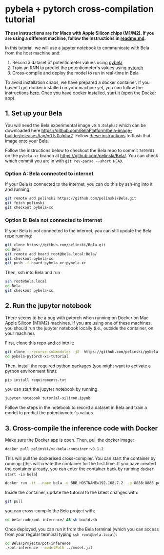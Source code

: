 # pybela + pytorch cross-compilation tutorial

**These instructions are for Macs with Apple Silicon chips (M1/M2). If you are using a different machine, follow the instructions in [readme.md](readme.md).**

In this tutorial, we will use a jupyter notebook to communicate with Bela from the host machine and:

1. Record a dataset of potentiometer values using [pybela](https://github.com/belaplatform/pybela)
2. Train an RNN to predict the potentiometer's values using [pytorch](https://pytorch.org/)
3. Cross-compile and deploy the model to run in real-time in Bela

To avoid installation chaos, we have prepared a docker container. If you haven't got docker installed on your machine yet, you can follow the instructions [here](https://docs.docker.com/engine/install/). Once you have docker installed, start it (open the Docker app).

## 1. Set up your Bela

You will need the Bela experimental image `v0.5.0alpha2` which can be downloaded here https://github.com/BelaPlatform/bela-image-builder/releases/tag/v0.5.0alpha2. Follow [these instructions](https://learn.bela.io/using-bela/bela-techniques/managing-your-sd-card/#flash-an-sd-card-using-balena-etcher) to flash that image onto your Bela.

Follow the instructions below to checkout the Bela repo to commit `7d99f81` on the `pybela-xc` branch at https://github.com/pelinski/Bela/. You can check which commit you are in with `git rev-parse --short HEAD`.

### Option A: Bela connected to internet

If your Bela is connected to the internet, you can do this by ssh-ing into it and running

```bash
git remote add pelinski https://github.com/pelinski/Bela.git
git fetch pelinski
git checkout pybela-xc
```

### Option B: Bela not connected to internet

If your Bela is not connected to the internet, you can still update the Bela repo running:

```bash
git clone https://github.com/pelinski/Bela.git
cd Bela
git remote add board root@bela.local:Bela/
git checkout pybela-xc
git push -f board pybela-xc:pybela-xc
```

Then, ssh into Bela and run

```bash
ssh root@bela.local
cd Bela
git checkout pybela-xc
```

## 2. Run the jupyter notebook

There seems to be a bug with pytorch when running on Docker on Mac Apple Silicon (M1/M2) machines. If you are using one of these machines, you should run the jupyter notebook locally (i.e., outside the container, on your machine). 

First, clone this repo and `cd` into it:

```bash
git clone --recurse-submodules -j8  https://github.com/pelinski/pybela-pytorch-xc-tutorial.git
cd pybela-pytorch-xc-tutorial
```

Then, install the required python packages (you might want to activate a python environment first):

```bash
pip install requirements.txt
```

you can start the jupyter notebook by running:

```bash
jupyter notebook tutorial-silicon.ipynb
```

Follow the steps in the notebook to record a dataset in Bela and train a model to predict the potentiometer's values.

## 3. Cross-compile the inference code with Docker

Make sure the Docker app is open. Then, pull the docker image:

```bash
docker pull pelinski/xc-bela-container:v0.1.2
```

This will pull the dockerised cross-compiler. You can start the container by running:
(this will create the container for the first time. If you have created the container already, you can enter the container back by running `docker start -ia bela`)

```bash
docker run -it --name bela -e BBB_HOSTNAME=192.168.7.2  -p 8888:8888 pelinski/xc-bela-container:v0.1.2
```

Inside the container, update the tutorial to the latest changes with:

```bash
git pull
```

you can cross-compile the Bela project with:

```bash
cd bela-code/pot-inference/ && sh build.sh
```

Once deployed, you can run it from the Bela terminal (which you can access from your regular terminal typing `ssh root@bela.local`):

```bash
cd Bela/projects/pot-inference
./pot-inference --modelPath ../model.jit
```
